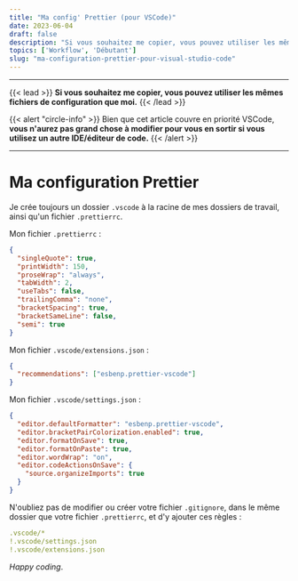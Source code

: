 ```yaml
---
title: "Ma config' Prettier (pour VSCode)"
date: 2023-06-04
draft: false
description: "Si vous souhaitez me copier, vous pouvez utiliser les mêmes fichiers de configuration que moi pour utiliser Prettier."
topics: ['Workflow', 'Débutant']
slug: "ma-configuration-prettier-pour-visual-studio-code"
---
```


---

{{< lead >}}
**Si vous souhaitez me copier, vous pouvez utiliser les mêmes fichiers de configuration que moi.**
{{< /lead >}}

{{< alert "circle-info" >}}
Bien que cet article couvre en priorité VSCode, **vous n'aurez pas grand chose à modifier pour vous en sortir si vous utilisez un autre IDE/éditeur de code.**
{{< /alert >}}

---

# Ma configuration Prettier

Je crée toujours un dossier `.vscode` à la racine de mes dossiers de travail, ainsi qu'un fichier `.prettierrc`.

Mon fichier `.prettierrc` :

```json
{
  "singleQuote": true,
  "printWidth": 150,
  "proseWrap": "always",
  "tabWidth": 2,
  "useTabs": false,
  "trailingComma": "none",
  "bracketSpacing": true,
  "bracketSameLine": false,
  "semi": true
}
```

Mon fichier `.vscode/extensions.json` :

```json
{
  "recommendations": ["esbenp.prettier-vscode"]
}
```

Mon fichier `.vscode/settings.json` :

```json
{
  "editor.defaultFormatter": "esbenp.prettier-vscode",
  "editor.bracketPairColorization.enabled": true,
  "editor.formatOnSave": true,
  "editor.formatOnPaste": true,
  "editor.wordWrap": "on",
  "editor.codeActionsOnSave": {
    "source.organizeImports": true
  }
}
```

N'oubliez pas de modifier ou créer votre fichier `.gitignore`, dans le même dossier que votre fichier `.prettierrc`, et d'y ajouter ces règles :

```yaml
.vscode/*
!.vscode/settings.json
!.vscode/extensions.json
```

_Happy coding_.
